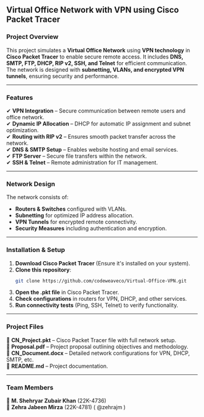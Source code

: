 ## **Virtual Office Network with VPN using Cisco Packet Tracer**  

### **Project Overview**  
This project simulates a **Virtual Office Network** using **VPN technology** in **Cisco Packet Tracer** to enable secure remote access. It includes **DNS, SMTP, FTP, DHCP, RIP v2, SSH, and Telnet** for efficient communication. The network is designed with **subnetting, VLANs, and encrypted VPN tunnels**, ensuring security and performance.  

---

### **Features**  
✔ **VPN Integration** – Secure communication between remote users and office network.  
✔ **Dynamic IP Allocation** – DHCP for automatic IP assignment and subnet optimization.  
✔ **Routing with RIP v2** – Ensures smooth packet transfer across the network.  
✔ **DNS & SMTP Setup** – Enables website hosting and email services.  
✔ **FTP Server** – Secure file transfers within the network.  
✔ **SSH & Telnet** – Remote administration for IT management.  

---

### **Network Design**  
The network consists of:  
- **Routers & Switches** configured with VLANs.  
- **Subnetting** for optimized IP address allocation.  
- **VPN Tunnels** for encrypted remote connectivity.  
- **Security Measures** including authentication and encryption.  

---

### **Installation & Setup**  
1. **Download Cisco Packet Tracer** (Ensure it's installed on your system).  
2. **Clone this repository**:  
   ```sh
   git clone https://github.com/codeweaveco/Virtual-Office-VPN.git
   ```
3. **Open the .pkt file** in Cisco Packet Tracer.  
4. **Check configurations** in routers for VPN, DHCP, and other services.  
5. **Run connectivity tests** (Ping, SSH, Telnet) to verify functionality.  

---

### **Project Files**  
📂 **CN_Project.pkt** – Cisco Packet Tracer file with full network setup.  
📂 **Proposal.pdf** – Project proposal outlining objectives and methodology.  
📂 **CN_Document.docx** – Detailed network configurations for VPN, DHCP, SMTP, etc.  
📂 **README.md** – Project documentation.  

---

### **Team Members**  
👤 **M. Shehryar Zubair Khan** (22K-4736)  
👤 **Zehra Jabeen Mirza** (22K-4781)  ( @zehrajm )  

